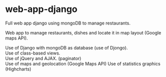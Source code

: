 # web-app-django
Full web app django using mongoDB to manage restaurants.

Web app to manage restaurants, dishes and locate it in map layout (Google maps API).

Use of Django with mongoDB as database (use of Djongo).  
Use of class-based views.  
Use of jQuery and AJAX. (paginator)  
Use of maps and geolocation (Google Maps API)
Use of statistics graphics (Highcharts)
